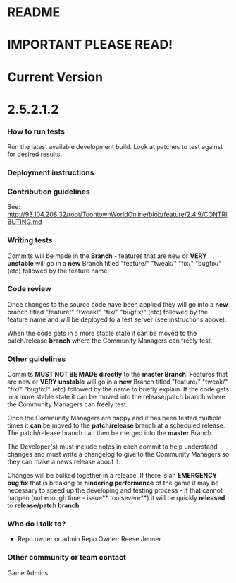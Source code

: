 # README #

# IMPORTANT PLEASE READ! #

# Current Version
# 2.5.2.1.2

### How to run tests ###
Run the latest available development build. Look at patches to test against for desired results.

### Deployment instructions ###

### Contribution guidelines ###
See: http://93.104.208.32/root/ToontownWorldOnline/blob/feature/2.4.9/CONTRIBUTING.md

### Writing tests ###
Commits will be made in the **Branch** - features that are new or **VERY** **unstable** will go in a **new** Branch titled "feature/" "tweak/" "fix/" "bugfix/" (etc) followed by the feature name.

### Code review ###
Once changes to the source code have been applied they will go into  a **new** branch titled "feature/" "tweak/" "fix/" "bugfix/" (etc) followed by the feature name and will be deployed to a test server (see instructions above). 

When the code gets in a more stable state it can be moved to the patch/release **branch** where the Community Managers can freely test.

### Other guidelines ###
Commits **MUST NOT BE MADE** **directly** to the **master Branch**. Features that are new or **VERY** **unstable** will go in a **new** Branch titled "feature/" "tweak/" "fix/" "bugfix/" (etc) followed by the name to briefly explain. If the code gets in a more stable state it can be moved into the release/patch branch where the Community Managers can freely test.

Once the Community Managers are happy and it has been tested multiple times it **can** be moved to the **patch/release**  branch at a scheduled release. The patch/release branch can then be merged into the **master** Branch.

The Developer(s) must include notes in each commit to help understand changes and must write a changelog to give to the Community Managers so they can make a news release about it. 

Changes will be bulked together in a release.
If there is an **EMERGENCY bug fix** that is breaking or **hindering performance** of the game it may be necessary to speed up the developing and testing process - if that cannot happen (not enough time - issue** too severe**) it will be quickly **released** to **release/patch branch**

### Who do I talk to? ###

* Repo owner or admin
Repo Owner: Reese Jenner

### Other community or team contact ###
Game Admins: